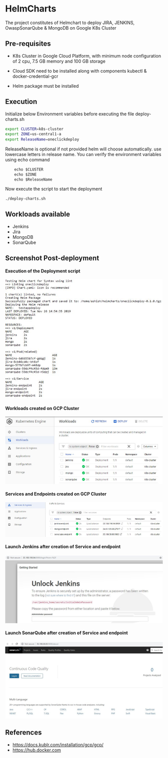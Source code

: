 # HelmCharts

The project constitutes of Helmchart to deploy JIRA, JENKINS, OwaspSonarQube & MongoDB on Google K8s Cluster

## Pre-requisites

* K8s Cluster in Google Cloud Platform, with minimum node configuration of 2 cpu,  7.5 GB memory and 100 GB storage

* Cloud SDK need to be installed along with components kubectl & docker-credential-gcr

* Helm package must be installed

## Execution

Initialize below Environment variables before executing the file deploy-charts.sh

```bash
export CLUSTER=k8s-cluster
export ZONE=us-central1-a
export ReleaseName=oneclickdeploy
```

ReleaseName is optional if not provided helm will choose automatically. use lowercase letters in release name. You can verify the environment variables using echo command

```shell
    echo $CLUSTER
    echo $ZONE
    echo $ReleaseName
```

Now execute the script to start the deployment

```bash
./deploy-charts.sh
```

## Workloads available

* Jenkins
* Jira
* MongoDB
* SonarQube

## Screenshot Post-deployment

#### Execution of the Deployment script

![MissingImage](resources/deploymentScript.jpg?raw=true "Execution Screenshot")

#### Workloads created on GCP Cluster

![MissingImage](resources/workloads.jpg?raw=true "GCP Workload")

#### Services and Endpoints created on GCP Cluster

![MissingImage](resources/services.jpg?raw=true "GCP Service")

#### Launch Jenkins after creation of Service and endpoint

![MissingImage](resources/jenkins.jpg?raw=true "Jenkins Service")

#### Launch SonarQube after creation of Service and endpoint

![MissingImage](resources/sonarqube.jpg?raw=true "SonarQube Service")

## References

* https://docs.kublr.com/installation/gcp/gcp/
* https://hub.docker.com
